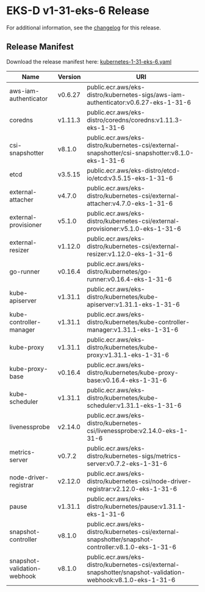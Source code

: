 # EKS-D v1-31-eks-6 Release

For additional information, see the [changelog](CHANGELOG-v1-31-eks-6.md) for this release.

## Release Manifest

Download the release manifest here: [kubernetes-1-31-eks-6.yaml](https://distro.eks.amazonaws.com/kubernetes-1-31/kubernetes-1-31-eks-6.yaml)

| Name | Version | URI |
|------|---------|-----|
| aws-iam-authenticator | v0.6.27 | public.ecr.aws/eks-distro/kubernetes-sigs/aws-iam-authenticator:v0.6.27-eks-1-31-6 |
| coredns | v1.11.3 | public.ecr.aws/eks-distro/coredns/coredns:v1.11.3-eks-1-31-6 |
| csi-snapshotter | v8.1.0 | public.ecr.aws/eks-distro/kubernetes-csi/external-snapshotter/csi-snapshotter:v8.1.0-eks-1-31-6 |
| etcd | v3.5.15 | public.ecr.aws/eks-distro/etcd-io/etcd:v3.5.15-eks-1-31-6 |
| external-attacher | v4.7.0 | public.ecr.aws/eks-distro/kubernetes-csi/external-attacher:v4.7.0-eks-1-31-6 |
| external-provisioner | v5.1.0 | public.ecr.aws/eks-distro/kubernetes-csi/external-provisioner:v5.1.0-eks-1-31-6 |
| external-resizer | v1.12.0 | public.ecr.aws/eks-distro/kubernetes-csi/external-resizer:v1.12.0-eks-1-31-6 |
| go-runner | v0.16.4 | public.ecr.aws/eks-distro/kubernetes/go-runner:v0.16.4-eks-1-31-6 |
| kube-apiserver | v1.31.1 | public.ecr.aws/eks-distro/kubernetes/kube-apiserver:v1.31.1-eks-1-31-6 |
| kube-controller-manager | v1.31.1 | public.ecr.aws/eks-distro/kubernetes/kube-controller-manager:v1.31.1-eks-1-31-6 |
| kube-proxy | v1.31.1 | public.ecr.aws/eks-distro/kubernetes/kube-proxy:v1.31.1-eks-1-31-6 |
| kube-proxy-base | v0.16.4 | public.ecr.aws/eks-distro/kubernetes/kube-proxy-base:v0.16.4-eks-1-31-6 |
| kube-scheduler | v1.31.1 | public.ecr.aws/eks-distro/kubernetes/kube-scheduler:v1.31.1-eks-1-31-6 |
| livenessprobe | v2.14.0 | public.ecr.aws/eks-distro/kubernetes-csi/livenessprobe:v2.14.0-eks-1-31-6 |
| metrics-server | v0.7.2 | public.ecr.aws/eks-distro/kubernetes-sigs/metrics-server:v0.7.2-eks-1-31-6 |
| node-driver-registrar | v2.12.0 | public.ecr.aws/eks-distro/kubernetes-csi/node-driver-registrar:v2.12.0-eks-1-31-6 |
| pause | v1.31.1 | public.ecr.aws/eks-distro/kubernetes/pause:v1.31.1-eks-1-31-6 |
| snapshot-controller | v8.1.0 | public.ecr.aws/eks-distro/kubernetes-csi/external-snapshotter/snapshot-controller:v8.1.0-eks-1-31-6 |
| snapshot-validation-webhook | v8.1.0 | public.ecr.aws/eks-distro/kubernetes-csi/external-snapshotter/snapshot-validation-webhook:v8.1.0-eks-1-31-6 |

